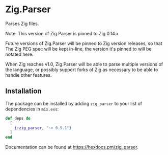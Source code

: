 # Zig.Parser

Parses Zig files.

Note: This version of Zig.Parser is pinned to Zig 0.14.x

Future versions of Zig.Parser will be pinned to Zig version releases, so that
The Zig PEG spec will be kept in-line, the version it's pinned to will be 
notated here.

When Zig reaches v1.0, Zig.Parser will be able to parse multiple versions
of the language, or possibly support forks of Zig as necessary to be able
to handle other features.

## Installation

The package can be installed by adding `zig_parser` to your list of dependencies in `mix.exs`:

```elixir
def deps do
  [
    {:zig_parser, "~> 0.5.1"}
  ]
end
```

Documentation can be found at <https://hexdocs.pm/zig_parser>.

